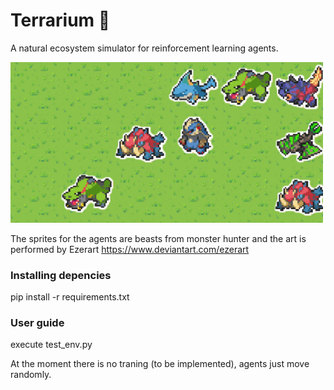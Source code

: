 # Terrarium :leaves:
A natural ecosystem simulator for reinforcement learning agents.

<img src="wallpaper.png" alt="drawing" width="500"/>

The sprites for the agents are beasts from monster hunter and the art is performed by Ezerart https://www.deviantart.com/ezerart

### Installing depencies

pip install -r requirements.txt

### User guide

execute test_env.py

At the moment there is no traning (to be implemented), agents just move randomly.


